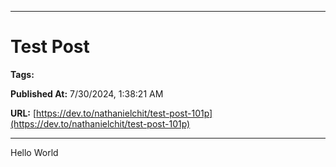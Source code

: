   
  <hr />
  
  # Test Post
  
  **Tags:** 

  **Published At:** 7/30/2024, 1:38:21 AM

  **URL:** [https://dev.to/nathanielchit/test-post-101p](https://dev.to/nathanielchit/test-post-101p)

  <hr />
  Hello World    
  